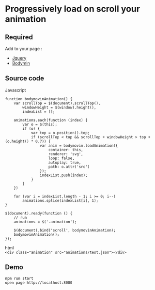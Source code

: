 # Progressively load on scroll your animation


Required
-------------
Add to your page :
- [Jquery](https://jquery.com/)
- [Bodymin](https://github.com/bodymovin/bodymovin)

Source code
-------------

Javascript
```
function bodymovinAnimation() {
    var scrollTop = $(document).scrollTop(),
        windowHeight = $(window).height(),
        indexList = [];

    animations.each(function (index) {
        var o = $(this);
        if (o) {
            var top = o.position().top;
            if (scrollTop < top && scrollTop + windowHeight > top + (o.height() * 0.7)) {
                var anim = bodymovin.loadAnimation({
                    container: this,
                    renderer: 'svg',
                    loop: false,
                    autoplay: true,
                    path: o.attr('src')
                });
                indexList.push(index);
            }
        }
    })

    for (var i = indexList.length - 1; i >= 0; i--)
        animations.splice(indexList[i], 1);
}

$(document).ready(function () {
    // run
    animations = $('.animation');

    $(document).bind('scroll', bodymovinAnimation);
    bodymovinAnimation();
});
```
html  
`<div class="animation" src="animations/test.json"></div>`

Demo
-------------

`npm run start`  
`open page http://localhost:8000`

